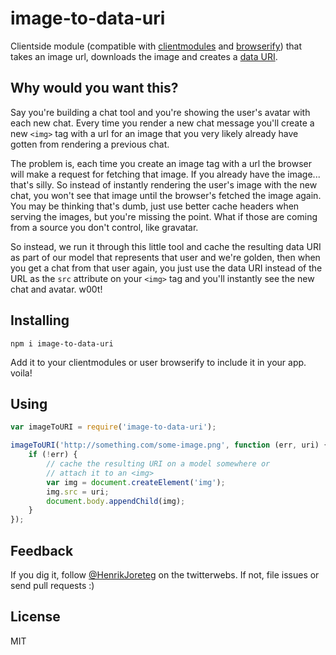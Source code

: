 # image-to-data-uri

Clientside module (compatible with [clientmodules](https://github.com/henrikjoreteg/clientmodules) and [browserify](https://github.com/substack/node-browserify)) that takes an image url, downloads the image and creates a [data URI](https://developer.mozilla.org/en-US/docs/data_URIs).


## Why would you want this?

Say you're building a chat tool and you're showing the user's avatar with each new chat. Every time you render a new chat message you'll create a new `<img>` tag with a url for an image that you very likely already have gotten from rendering a previous chat. 

The problem is, each time you create an image tag with a url the browser will make a request for fetching that image. If you already have the image... that's silly. So instead of instantly rendering the user's image with the new chat, you won't see that image until the browser's fetched the image again. You may be thinking that's dumb, just use better cache headers when serving the images, but you're missing the point. What if those are coming from a source you don't control, like gravatar. 

So instead, we run it through this little tool and cache the resulting data URI as part of our model that represents that user and we're golden, then when you get a chat from that user again, you just use the data URI instead of the URL as the `src` attribute on your `<img>` tag and you'll instantly see the new chat and avatar. w00t!


## Installing

```
npm i image-to-data-uri
```

Add it to your clientmodules or user browserify to include it in your app. voila!


## Using

```js
var imageToURI = require('image-to-data-uri');

imageToURI('http://something.com/some-image.png', function (err, uri) {
    if (!err) {
        // cache the resulting URI on a model somewhere or 
        // attach it to an <img>
        var img = document.createElement('img');
        img.src = uri;
        document.body.appendChild(img);
    }
});

```

## Feedback

If you dig it, follow [@HenrikJoreteg](http://twitter.com/henrikjoreteg) on the twitterwebs. If not, file issues or send pull requests :)

## License

MIT
